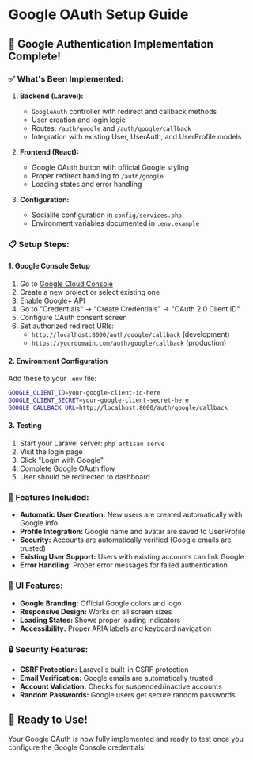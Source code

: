 # Google OAuth Setup Guide

## 🚀 Google Authentication Implementation Complete!

### ✅ What's Been Implemented:

1. **Backend (Laravel):**
   - `GoogleAuth` controller with redirect and callback methods
   - User creation and login logic
   - Routes: `/auth/google` and `/auth/google/callback`
   - Integration with existing User, UserAuth, and UserProfile models

2. **Frontend (React):**
   - Google OAuth button with official Google styling
   - Proper redirect handling to `/auth/google`
   - Loading states and error handling

3. **Configuration:**
   - Socialite configuration in `config/services.php`
   - Environment variables documented in `.env.example`

### 📋 Setup Steps:

#### 1. **Google Console Setup**
1. Go to [Google Cloud Console](https://console.cloud.google.com/)
2. Create a new project or select existing one
3. Enable Google+ API
4. Go to "Credentials" → "Create Credentials" → "OAuth 2.0 Client ID"
5. Configure OAuth consent screen
6. Set authorized redirect URIs:
   - `http://localhost:8000/auth/google/callback` (development)
   - `https://yourdomain.com/auth/google/callback` (production)

#### 2. **Environment Configuration**
Add these to your `.env` file:
```bash
GOOGLE_CLIENT_ID=your-google-client-id-here
GOOGLE_CLIENT_SECRET=your-google-client-secret-here
GOOGLE_CALLBACK_URL=http://localhost:8000/auth/google/callback
```

#### 3. **Testing**
1. Start your Laravel server: `php artisan serve`
2. Visit the login page
3. Click "Login with Google"
4. Complete Google OAuth flow
5. User should be redirected to dashboard

### 🔧 Features Included:

- **Automatic User Creation:** New users are created automatically with Google info
- **Profile Integration:** Google name and avatar are saved to UserProfile
- **Security:** Accounts are automatically verified (Google emails are trusted)
- **Existing User Support:** Users with existing accounts can link Google
- **Error Handling:** Proper error messages for failed authentication

### 🎨 UI Features:

- **Google Branding:** Official Google colors and logo
- **Responsive Design:** Works on all screen sizes
- **Loading States:** Shows proper loading indicators
- **Accessibility:** Proper ARIA labels and keyboard navigation

### 🔒 Security Features:

- **CSRF Protection:** Laravel's built-in CSRF protection
- **Email Verification:** Google emails are automatically trusted
- **Account Validation:** Checks for suspended/inactive accounts
- **Random Passwords:** Google users get secure random passwords

## 🚀 Ready to Use!

Your Google OAuth is now fully implemented and ready to test once you configure the Google Console credentials!